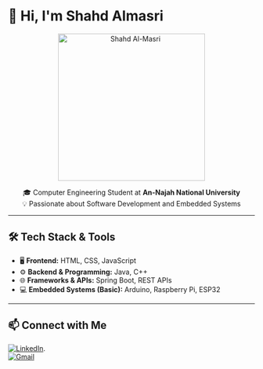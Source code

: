 # 👋 Hi, I'm Shahd Almasri  
<div align="center">
<img src="hi.jpg" alt="Shahd Al-Masri" width="300"/>

🎓 Computer Engineering Student at **An-Najah National University**  
💡 Passionate about Software Development and Embedded Systems  
</div>


---

## 🛠️ Tech Stack & Tools  

- 🖥️ **Frontend:** HTML, CSS, JavaScript  
- ⚙️ **Backend & Programming:** Java, C++  
- 🌐 **Frameworks & APIs:** Spring Boot, REST APIs  
- 💻 **Embedded Systems (Basic):** Arduino, Raspberry Pi, ESP32  

---

## 📫 Connect with Me  

[![LinkedIn](https://img.shields.io/badge/LinkedIn-Profile-blue)](https://www.linkedin.com/in/shahd-almasri-88167a333/).  
[![Gmail](https://img.shields.io/badge/Email-shahd.227.almasri%40gmail.com-red)](mailto:shahd.227.almasri@gmail.com)
  
